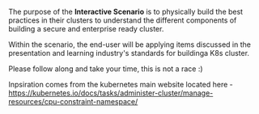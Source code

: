 The purpose of the **Interactive Scenario** is to physically build the best practices in their clusters to understand the different components of building a secure and enterprise ready cluster. 

Within the scenario, the end-user will be applying items discussed in the presentation and learning industry's standards for buildinga K8s cluster.

Please follow along and take your time, this is not a race :)

Inpsiration comes from the kubernetes main website located here - https://kubernetes.io/docs/tasks/administer-cluster/manage-resources/cpu-constraint-namespace/